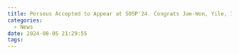 ```yaml
---
title: Perseus Accepted to Appear at SOSP'24. Congrats Jae-Won, Yile, Insu, and Luoxi!
categories:
  - News
date: 2024-08-05 21:29:55
tags:
---
```

